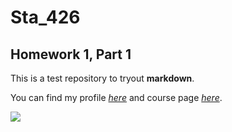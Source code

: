 # Sta_426

## Homework 1, Part 1

This is a test repository to tryout **markdown**.

You can find my profile [_here_](https://github.com/jugne) and course page [_here_](https://github.com/sta426hs2017).

![](http://www.phdcomics.com/comics/archive/phd081310s.gif)
